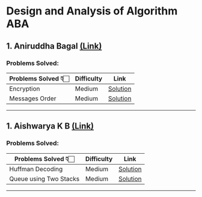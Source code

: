 # Design and Analysis of Algorithm ABA

## 1. Aniruddha Bagal [(Link)](https://github.com/aniruddhabagal/DAA_ABA/blob/main/Aniruddha%20Bagal.md)

### Problems Solved:
| Problems Solved 👇🏻         | Difficulty | Link | 
| -------------------------- | ----------------------------------------------------------------- |  --------------------------------------- |
| Encryption                 | Medium | [Solution](https://github.com/aniruddhabagal/DAA_ABA/blob/main/Encryption.cpp) |
| Messages Order             | Medium | [Solution](https://github.com/aniruddhabagal/DAA_ABA/blob/main/Messages%20Order.cpp) |

---

## 1. Aishwarya K B [(Link)](https://github.com/aniruddhabagal/DAA_ABA/blob/main/Aishwarya%20K%20B.md)

### Problems Solved:
| Problems Solved 👇🏻         | Difficulty | Link | 
| -------------------------- | ----------------------------------------------------------------- |  --------------------------------------- |
| Huffman Decoding           | Medium | [Solution](https://github.com/aniruddhabagal/DAA_ABA/blob/main/Huffman%20Decoding.cpp) |
| Queue using Two Stacks     | Medium | [Solution](https://github.com/aniruddhabagal/DAA_ABA/blob/main/Queue%20using%20Two%20Stacks.cpp) |

---
